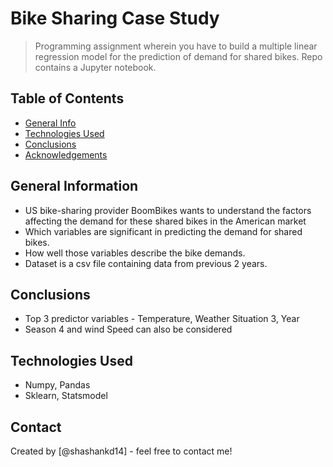 # Bike Sharing Case Study
> Programming assignment wherein you have to build a multiple linear regression model for the prediction of demand for shared bikes. Repo contains a Jupyter notebook.


## Table of Contents
* [General Info](#general-information)
* [Technologies Used](#technologies-used)
* [Conclusions](#conclusions)
* [Acknowledgements](#acknowledgements)

<!-- You can include any other section that is pertinent to your problem -->

## General Information
- US bike-sharing provider BoomBikes wants to understand the factors affecting the demand for these shared bikes in the American market
- Which variables are significant in predicting the demand for shared bikes.
- How well those variables describe the bike demands.
- Dataset is a csv file containing data from previous 2 years.



## Conclusions
- Top 3 predictor variables - Temperature, Weather Situation 3, Year
- Season 4 and wind Speed can also be considered 





## Technologies Used
- Numpy, Pandas
- Sklearn, Statsmodel



## Contact
Created by [@shashankd14] - feel free to contact me!


